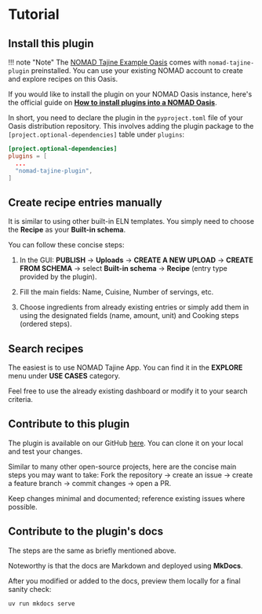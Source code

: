 # Tutorial

## Install this plugin

!!! note "Note"
    The [NOMAD Tajine Example Oasis](https://nomad-lab.eu/prod/v1/tajine/gui/about/information)
    comes with `nomad-tajine-plugin` preinstalled. You can use
    your existing NOMAD account to create and explore recipes on this
    Oasis.

If you would like to install the plugin on your NOMAD Oasis instance, here's the official guide on [**How to install plugins into a NOMAD Oasis**](https://nomad-lab.eu/prod/v1/docs/howto/oasis/configure.html#plugins).

In short, you need to declare the plugin in the `pyproject.toml` file of your Oasis distribution repository. This involves adding the plugin package to the `[project.optional-dependencies]` table under `plugins`:

```toml
[project.optional-dependencies]
plugins = [
  ...
  "nomad-tajine-plugin",
]
```

## Create recipe entries manually

It is similar to using other built-in ELN templates. You simply need to choose the **Recipe** as your **Built-in schema**.

You can follow these concise steps:

1. In the GUI: **PUBLISH** → **Uploads** → **CREATE A NEW UPLOAD** → **CREATE FROM SCHEMA** → select **Built-in schema** → **Recipe** (entry type provided by the plugin).

2. Fill the main fields: Name, Cuisine, Number of servings, etc.

3. Choose ingredients from already existing entries or simply add them in using the designated fields (name, amount, unit) and Cooking steps (ordered steps).


## Search recipes

The easiest is to use NOMAD Tajine App. You can find it in the **EXPLORE** menu under **USE CASES** category.

Feel free to use the already existing dashboard or modify it to your search criteria.

## Contribute to this plugin

The plugin is available on our GitHub [here](https://github.com/FAIRmat-NFDI/nomad-tajine-plugin). You can clone it on your local
and test your changes.

Similar to many other open-source projects, here are the concise main steps you may want to take:
Fork the repository → create an issue → create a feature branch → commit changes → open a PR.

Keep changes minimal and documented; reference existing issues where possible.

## Contribute to the plugin's docs

The steps are the same as briefly mentioned above.

Noteworthy is that the docs are Markdown and deployed using **MkDocs**.

After you modified or added to the docs, preview them locally for a final sanity check:

```bash
uv run mkdocs serve
```